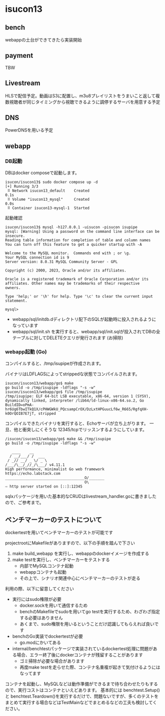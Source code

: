 # isucon13

## bench

webappの土台ができてきたら実装開始

## payment

TBW

## Livestream

HLSで配信予定。動画はS3に配置し、m3u8プレイリストをうまいこと返して複数視聴者が同じタイミングから視聴できるように調停するサーバを用意する予定

## DNS

PowerDNSを用いる予定

## webapp

### DB起動

DBはdocker composeで起動します。

```
isucon/isucon13$ sudo docker compose up -d
[+] Running 3/3
 ⠿ Network isucon13_default    Created                                                                                                                              0.1s
 ⠿ Volume "isucon13_mysql"     Created                                                                                                                              0.0s
 ⠿ Container isucon13-mysql-1  Started                                     
```

起動確認

```
isucon/isucon13$ mysql -h127.0.0.1 -uisucon -pisucon isupipe
mysql: [Warning] Using a password on the command line interface can be insecure.
Reading table information for completion of table and column names
You can turn off this feature to get a quicker startup with -A

Welcome to the MySQL monitor.  Commands end with ; or \g.
Your MySQL connection id is 9
Server version: 8.0.31 MySQL Community Server - GPL

Copyright (c) 2000, 2023, Oracle and/or its affiliates.

Oracle is a registered trademark of Oracle Corporation and/or its
affiliates. Other names may be trademarks of their respective
owners.

Type 'help;' or '\h' for help. Type '\c' to clear the current input statement.

mysql>
```

* webapp/sql/initdb.dディレクトリ配下のSQLが起動時に投入されるようになっています
* webapp/sql/init.sh を実行すると、webapp/sql/init.sqlが投入されてDBの全テーブルに対してDELETEクエリが発行されます (お掃除)

### webapp起動 (Go)

コンパイルすると、/tmp/isupipeが作成されます。

バイナリはLDFLAGSによってstrippedな状態でコンパイルされます。

```
isucon/isucon13/webapp/go$ make
go build -o /tmp/isupipe -ldflags "-s -w"
isucon/isucon13/webapp/go$ file /tmp/isupipe
/tmp/isupipe: ELF 64-bit LSB executable, x86-64, version 1 (SYSV), dynamically linked, interpreter /lib64/ld-linux-x86-64.so.2, Go BuildID=oPmA-hr6Ug6TbwITkQ1X/cPHWGWkU_PQcsampCrOX/DzLxtHPGuucLf6w_R665/RgfqXH-k0OrQOIB7E7jT, stripped
```

コンパイルできたバイナリを実行すると、Echoサーバが立ち上がります。
一旦、他と衝突しにくそうな 12345/tcpでリッスンするようにしています。

```
/isucon/isucon13/webapp/go$ make && /tmp/isupipe
go build -o /tmp/isupipe -ldflags "-s -w"

   ____    __
  / __/___/ /  ___
 / _// __/ _ \/ _ \
/___/\__/_//_/\___/ v4.11.1
High performance, minimalist Go web framework
https://echo.labstack.com
____________________________________O/_______
                                    O\
⇨ http server started on [::]:12345
```

sqlxパッケージを用いた基本的なCRUDはlivestream_handler.goに書きましたので、ご参考まで。

## ベンチマーカーのテストについて

dockertestを用いてベンチマーカーのテストが可能です

projectrootにMakefileがありますので、以下の手順を踏んで下さい

1. make build_webapp を実行し、webappのdockerイメージを作成する
2. make testを実行し、ベンチマーカーをテストする
   * 内部でMySQLコンテナ起動
   * webappコンテナも起動
   * その上で、シナリオ関連中心にベンチマーカーのテストが走る

利用の際、以下に留意してください

* 実行にはsudo権限が必要
   * docker.sockを用いて通信するため
   * benchのMakefileでsudoを用いてgo testを実行するため、わざわざ指定する必要はありません
   * あくまで、sudo権限を用いるということだけ認識してもらえれば良いです
* benchのGo実装でdockertestが必要
   * go.modにかいてある
* internal/benchtestパッケージで実装されているdockertest処理に問題がある場合、エラー終了後にdockerコンテナが残留することがあります
   * ゴミ掃除が必要な場合があります
   * 再度make testを走らせた際、コンテナ名重複が起きて気付けるようにはなってます

コンテナを起動し、MySQLなどは動作準備ができるまで待ち合わせたりもするので、実行コストはコンテナといえどあります。
基本的には benchtest.Setup() と benchtest.Teardown()を実行するだけで、問題ないですが、多くのテストをまとめて実行する場合などはTestMainなどでまとめるなどの工夫も検討してください。